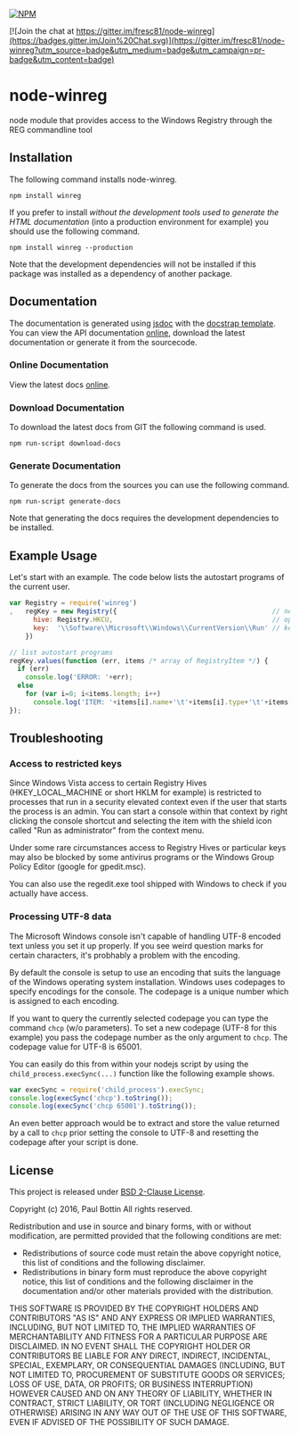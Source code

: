 
[![NPM](https://nodei.co/npm/winreg.png?downloads=true&stars=true)](https://nodei.co/npm/winreg/)

[![Join the chat at https://gitter.im/fresc81/node-winreg](https://badges.gitter.im/Join%20Chat.svg)](https://gitter.im/fresc81/node-winreg?utm_source=badge&utm_medium=badge&utm_campaign=pr-badge&utm_content=badge)


# node-winreg #

node module that provides access to the Windows Registry through the REG commandline tool


## Installation ##

The following command installs node-winreg.

```shell
npm install winreg 
```

If you prefer to install _without the development tools used to generate the HTML documentation_ (into a production environment for example) you should use the following command.

```shell
npm install winreg --production
```

Note that the development dependencies will not be installed if this package was installed as a dependency of another package.


## Documentation ##

The documentation is generated using [jsdoc](http://github.com/jsdoc3/jsdoc "jsdoc Website") with the [docstrap template](http://docstrap.github.io/docstrap "docstrap website"). You can view the API documentation [online](http://fresc81.github.io/node-winreg "online documentation"), download the latest documentation or generate it from the sourcecode.


### Online Documentation ###

View the latest docs [online](http://fresc81.github.io/node-winreg "online documentation").


### Download Documentation ###

To download the latest docs from GIT the following command is used.

```shell
npm run-script download-docs
```


### Generate Documentation ###

To generate the docs from the sources you can use the following command.

```shell
npm run-script generate-docs
```

Note that generating the docs requires the development dependencies to be installed.


## Example Usage ##

Let's start with an example. The code below lists the autostart programs of the current user.

```javascript
var Registry = require('winreg')
,   regKey = new Registry({                                       // new operator is optional
      hive: Registry.HKCU,                                        // open registry hive HKEY_CURRENT_USER
      key:  '\\Software\\Microsoft\\Windows\\CurrentVersion\\Run' // key containing autostart programs
    })

// list autostart programs
regKey.values(function (err, items /* array of RegistryItem */) {
  if (err)
    console.log('ERROR: '+err);
  else
    for (var i=0; i<items.length; i++)
      console.log('ITEM: '+items[i].name+'\t'+items[i].type+'\t'+items[i].value);
});
```

## Troubleshooting ##


### Access to restricted keys ###

Since Windows Vista access to certain Registry Hives (HKEY_LOCAL_MACHINE or short HKLM for example) is restricted to processes that run in a security elevated context even if the user that starts the process is an admin. You can start a console within that context by right clicking the console shortcut and selecting the item with the shield icon called "Run as administrator" from the context menu.

Under some rare circumstances access to Registry Hives or particular keys may also be blocked by some antivirus programs or the Windows Group Policy Editor (google for gpedit.msc).

You can also use the regedit.exe tool shipped with Windows to check if you actually have access.


### Processing UTF-8 data ###

The Microsoft Windows console isn't capable of handling UTF-8 encoded text unless you set it up properly. If you see weird question marks for certain characters, it's probhably a problem with the encoding.

By default the console is setup to use an encoding that suits the language of the Windows operating system installation. Windows uses codepages to specify encodings for the console. The codepage is a unique number which is assigned to each encoding.

If you want to query the currently selected codepage you can type the command <code>chcp</code> (w/o parameters). To set a new codepage (UTF-8 for this example) you pass the codepage number as the only argument to <code>chcp</code>. The codepage value for UTF-8 is 65001.

You can easily do this from within your nodejs script by using the <code>child_process.execSync(...)</code> function like the following example shows.

```javascript
var execSync = require('child_process').execSync;
console.log(execSync('chcp').toString());
console.log(execSync('chcp 65001').toString());
```

An even better approach would be to extract and store the value returned by a call to <code>chcp</code> prior setting the console to UTF-8 and resetting the codepage after your script is done.


## License ##

This project is released under [BSD 2-Clause License](http://opensource.org/licenses/BSD-2-Clause).

Copyright (c) 2016, Paul Bottin All rights reserved.

Redistribution and use in source and binary forms, with or without modification, are permitted provided that the following conditions are met:

 * Redistributions of source code must retain the above copyright notice, this list of conditions and the following disclaimer.
 * Redistributions in binary form must reproduce the above copyright notice, this list of conditions and the following disclaimer in the documentation and/or other materials provided with the distribution.

THIS SOFTWARE IS PROVIDED BY THE COPYRIGHT HOLDERS AND CONTRIBUTORS "AS IS" AND ANY EXPRESS OR IMPLIED WARRANTIES, INCLUDING, BUT NOT LIMITED TO, THE IMPLIED WARRANTIES OF MERCHANTABILITY AND FITNESS FOR A PARTICULAR PURPOSE ARE DISCLAIMED. IN NO EVENT SHALL THE COPYRIGHT HOLDER OR CONTRIBUTORS BE LIABLE FOR ANY DIRECT, INDIRECT, INCIDENTAL, SPECIAL, EXEMPLARY, OR CONSEQUENTIAL DAMAGES (INCLUDING, BUT NOT LIMITED TO, PROCUREMENT OF SUBSTITUTE GOODS OR SERVICES; LOSS OF USE, DATA, OR PROFITS; OR BUSINESS INTERRUPTION) HOWEVER CAUSED AND ON ANY THEORY OF LIABILITY, WHETHER IN CONTRACT, STRICT LIABILITY, OR TORT (INCLUDING NEGLIGENCE OR OTHERWISE) ARISING IN ANY WAY OUT OF THE USE OF THIS SOFTWARE, EVEN IF ADVISED OF THE POSSIBILITY OF SUCH DAMAGE.
